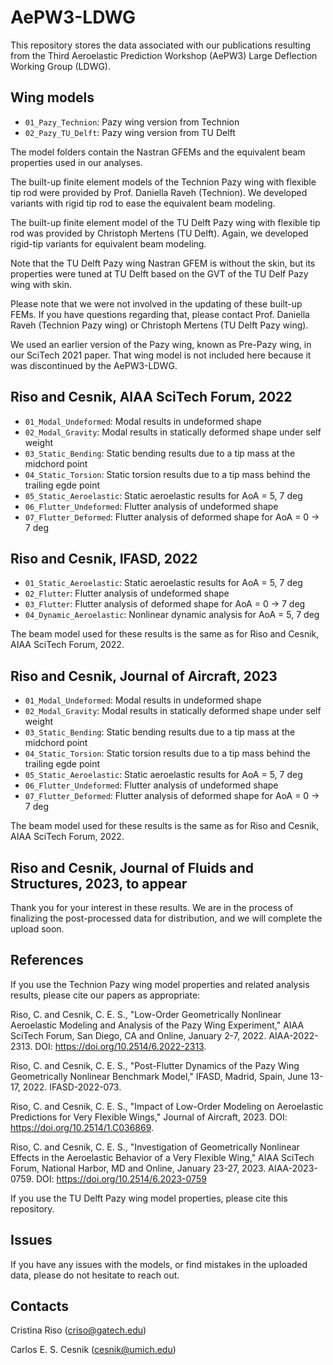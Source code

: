 # AePW3-LDWG

This repository stores the data associated with our publications resulting from the Third Aeroelastic Prediction Workshop (AePW3) Large Deflection Working Group (LDWG).

## Wing models

* `01_Pazy_Technion`: Pazy wing version from Technion 
* `02_Pazy_TU_Delft`: Pazy wing version from TU Delft     

The model folders contain the Nastran GFEMs and the equivalent beam properties used in our analyses.

The built-up finite element models of the Technion Pazy wing with flexible tip rod were provided by Prof. Daniella Raveh (Technion). We developed variants with rigid tip rod to ease the equivalent beam modeling.

The built-up finite element model of the TU Delft Pazy wing with flexible tip rod was provided by Christoph Mertens (TU Delft). Again, we developed rigid-tip variants for equivalent beam modeling.

Note that the TU Delft Pazy wing Nastran GFEM is without the skin, but its properties were tuned at TU Delft based on the GVT of the TU Delf Pazy wing with skin.

Please note that we were not involved in the updating of these built-up FEMs. If you have questions regarding that, please contact Prof. Daniella Raveh (Technion Pazy wing) or Christoph Mertens (TU Delft Pazy wing). 

We used an earlier version of the Pazy wing, known as Pre-Pazy wing, in our SciTech 2021 paper. That wing model is not included here because it was discontinued by the AePW3-LDWG. 

## Riso and Cesnik, AIAA SciTech Forum, 2022

* `01_Modal_Undeformed`: Modal results in undeformed shape 
* `02_Modal_Gravity`: Modal results in statically deformed shape under self weight 
* `03_Static_Bending`: Static bending results due to a tip mass at the midchord point 
* `04_Static_Torsion`: Static torsion results due to a tip mass behind the trailing egde point 
* `05_Static_Aeroelastic`: Static aeroelastic results for AoA = 5, 7 deg
* `06_Flutter_Undeformed`: Flutter analysis of undeformed shape 
* `07_Flutter_Deformed`: Flutter analysis of deformed shape for AoA = 0 -> 7 deg

## Riso and Cesnik, IFASD, 2022

* `01_Static_Aeroelastic`: Static aeroelastic results for AoA = 5, 7 deg
* `02_Flutter`: Flutter analysis of undeformed shape 
* `03_Flutter`: Flutter analysis of deformed shape for AoA = 0 -> 7 deg
* `04_Dynamic_Aeroelastic`: Nonlinear dynamic analysis for AoA = 5, 7 deg

The beam model used for these results is the same as for Riso and Cesnik, AIAA SciTech Forum, 2022.

## Riso and Cesnik, Journal of Aircraft, 2023

* `01_Modal_Undeformed`: Modal results in undeformed shape 
* `02_Modal_Gravity`: Modal results in statically deformed shape under self weight 
* `03_Static_Bending`: Static bending results due to a tip mass at the midchord point 
* `04_Static_Torsion`: Static torsion results due to a tip mass behind the trailing egde point 
* `05_Static_Aeroelastic`: Static aeroelastic results for AoA = 5, 7 deg
* `06_Flutter_Undeformed`: Flutter analysis of undeformed shape 
* `07_Flutter_Deformed`: Flutter analysis of deformed shape for AoA = 0 -> 7 deg

The beam model used for these results is the same as for Riso and Cesnik, AIAA SciTech Forum, 2022.

## Riso and Cesnik, Journal of Fluids and Structures, 2023, to appear

Thank you for your interest in these results. We are in the process of finalizing the post-processed data for distribution, and we will complete the upload soon. 

## References 

If you use the Technion Pazy wing model properties and related analysis results, please cite our papers as appropriate:

Riso, C. and Cesnik, C. E. S., "Low-Order Geometrically Nonlinear Aeroelastic Modeling and Analysis of the Pazy Wing Experiment," AIAA SciTech Forum, San Diego, CA and Online, January 2-7, 2022. AIAA-2022-2313. DOI: https://doi.org/10.2514/6.2022-2313. 

Riso, C. and Cesnik, C. E. S., "Post-Flutter Dynamics of the Pazy Wing Geometrically Nonlinear Benchmark Model," IFASD, Madrid, Spain, June 13-17, 2022. IFASD-2022-073. 

Riso, C. and Cesnik, C. E. S., "Impact of Low-Order Modeling on Aeroelastic Predictions for Very Flexible Wings," Journal of Aircraft, 2023. DOI: https://doi.org/10.2514/1.C036869. 

Riso, C. and Cesnik, C. E. S., "Investigation of Geometrically Nonlinear Effects in the Aeroelastic Behavior of a Very Flexible Wing," AIAA SciTech Forum, National Harbor, MD and Online, January 23-27, 2023. AIAA-2023-0759. DOI: https://doi.org/10.2514/6.2023-0759

If you use the TU Delft Pazy wing model properties, please cite this repository.

## Issues

If you have any issues with the models, or find mistakes in the uploaded data, please do not hesitate to reach out.

## Contacts 

Cristina Riso (criso@gatech.edu) 

Carlos E. S. Cesnik (cesnik@umich.edu)
